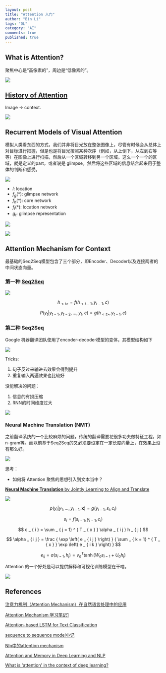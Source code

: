 ```yaml
---
layout: post
title: "Attention 入门"
author: "Bin Li"
tags: "DL"
category: "AI"
comments: true
published: true
---
```


## What is Attention?
聚焦中心是“高像素的”，周边是“低像素的”。


![](/images/media/15223269611625.jpg)


## [History of Attention](http://www.cnblogs.com/robert-dlut/p/5952032.html)
Image -> context.

![](/images/media/15223438819617.jpg)


## Recurrent Models of Visual Attention
模拟人类看东西的方式，我们并非将目光放在整张图像上，尽管有时候会从总体上对目标进行把握，但是也是将目光按照某种次序（例如，从上倒下，从左到右等等）在图像上进行扫描，然后从一个区域转移到另一个区域。这么一个一个的区域，就是定义的part，或者说是 glimpse。然后将这些区域的信息结合起来用于整体的判断和感受。



![](/images/media/15223764790847.jpg)

* $l$: location
* $f_g(*)$: glimpse network
* $f_h(*)$: core network
* $f_l(*)$: location network
* $g_t$: glimpse representation

![](/images/media/15223781827819.jpg)

![](/images/media/15223783065834.jpg)



## Attention Mechanism for Context
最基础的Seq2Seq模型包含了三个部分，即Encoder、Decoder以及连接两者的中间状态向量。

### 第一种 [Seq2Seq](https://zhuanlan.zhihu.com/p/27766645)
![](/images/media/15223793249780.jpg)

$$ h _ { < t > } = f \left( h _ { < t - 1} ,y _ { t - 1} ,c \right) $$

$$ P \left( y _ { t } | y _ { t - 1} ,y _ { t - 2} ,\dots ,y _ { 1} ,c \right) = g \left( h _ { < t > } ,y _ { t - 1} ,c \right) $$

### 第二种 Seq2Seq
Google 机器翻译团队使用了encoder-decoder模型的变体，其模型结构如下


![](/images/media/15223799433781.jpg)

Tricks:

1. 句子反过来输进去效果会得到提升
2. 重复输入两遍效果也比较好

没能解决的问题：

1. 信息的有损压缩
2. RNN的时间维度过大

![](/images/media/15223800052716.jpg)



### Neural Machine Translation (NMT)
之前翻译系统的一个比较麻烦的问题，传统的翻译需要花很多功夫做特征工程，如n-gram等。而以前基于Seq2Seq的又必须要设定在一定长度向量上，在效果上没有那么好。

![](/images/media/15223955747695.png)

思考：

* 如何将 Attention 聚焦的思想引入到文本当中？


[**Neural Machine Translation** by Jointly Learning to Align and Translate](https://arxiv.org/pdf/1409.0473.pdf)



<!--NMT 利用能得到更高level的文本意义，翻译效果会更好；且实现和训练模型比较方便。

- [ ] 问题NMT用RNN编码成向量时也是有固定长度的嘛？

但是用RNN会有一个问题，就是RNN它不太能记住离当前step比较远的数据特征，用LSTM对长文本的效果会相对好一些，但是在实践中仍有一些问题。比如将编码器的数据颠倒顺序给解码器或者将输入序列输入两次能得到较好的记忆效果。

但是像有的语言，比如日语，最后的单词能用来很好的预测首个单词，这样的情况下颠倒并非一个很好的措施，那么可以用 Attention Mechanism。

用 Attention Mechanism 不用学习所有的原句子了，可以只关注原句的不同部分就可以了，而且还能让模型根据输入序列和到目前为止拥有的信息去学习具体要关注（attend）什么。-->

![](/images/media/15223959325227.jpg)

<!--![](/images/media/15223875094655.jpg)-->

$$ p \left( y _ { i } | y _ { 1} ,\ldots ,y _ { i - 1} ,\mathbf { x } \right) = g \left( y _ { i - 1} ,s _ { i } ,c _ { i } \right) $$

$$ s _ { i } = f \left( s_{ i - 1},y _ { i -1} ,c _ { i } \right) $$

$$ c _ { i } = \sum _ { j = 1} ^ { T _ { x } } \alpha _ { i j } h _ { j } $$

$$ \alpha _ { i j } = \frac { \exp \left( e _ { i j } \right) } { \sum _ { k = 1} ^ { T _ { x } } \exp \left( e _ { i k } \right) } $$

$$ e _ { i j } = a \left( s _ { i - 1} ,h _ { j } \right) = v _ { a } ^ { T } \tanh \left( W _ { a } s _ { i - 1} + U _ { a } h _ { j } \right) $$


Attention 的一个好处是可以提供解释和可视化训练模型在干啥。

![](/images/media/15223966165822.jpg)









<!--
### Attention 的损失函数
看计算公式，我们需要计算很多attention value。

但是人类Attention机智是强调focus的部分，而弱化周边的部分。

## Attention-based LSTM for Text Classification

-->
## References

[注意力机制（Attention Mechanism）在自然语言处理中的应用](http://www.cnblogs.com/robert-dlut/p/5952032.html)

[Attention Mechanism 学习笔记1](http://tobiaslee.top/2017/08/15/Attention-Mechanism-%E5%AD%A6%E4%B9%A0%E7%AC%94%E8%AE%B0/)

[Attention-based LSTM for Text Classification](http://tobiaslee.top/2017/08/29/Attention-based-LSTM-for-Text-Classification/)

[sequence to sequence model小记](https://zhuanlan.zhihu.com/p/27766645)

[Nlp中的attention mechanism](https://zhuanlan.zhihu.com/p/27766967)

[Attention and Memory in Deep Learning and NLP](http://www.wildml.com/2016/01/attention-and-memory-in-deep-learning-and-nlp/)

[What is 'attention' in the context of deep learning?](https://www.quora.com/What-is-attention-in-the-context-of-deep-learning)


